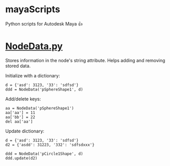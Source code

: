 # mayaScripts
Python scripts for Autodesk Maya :+1:

# [NodeData.py](/NodeData.py)
Stores information in the node's string attribute. Helps adding and removing stored data.

Initialize with a dictionary:
```
d = {'asd': 3123, '33': 'sdfsd'}
ddd = NodeData('pSphereShape1', d)
```

Add/delete keys:
```
aa = NodeData('pSphereShape1')
aa['aa'] = 11
aa['bb'] = 22
del aa['aa']
```

Update dictionary:
```
d = {'asd': 3123, '33': 'sdfsd'}
d2 = {'asdd': 31223, '332': 'sdfsdxxx'}

ddd = NodeData('pCircle1Shape', d)
ddd.update(d2)
```

